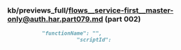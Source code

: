### kb/previews_full/flows__service-first__master-only@auth.har.part079.md (part 002)

```md
           "functionName": "",
                      "scriptId": 
```

```
